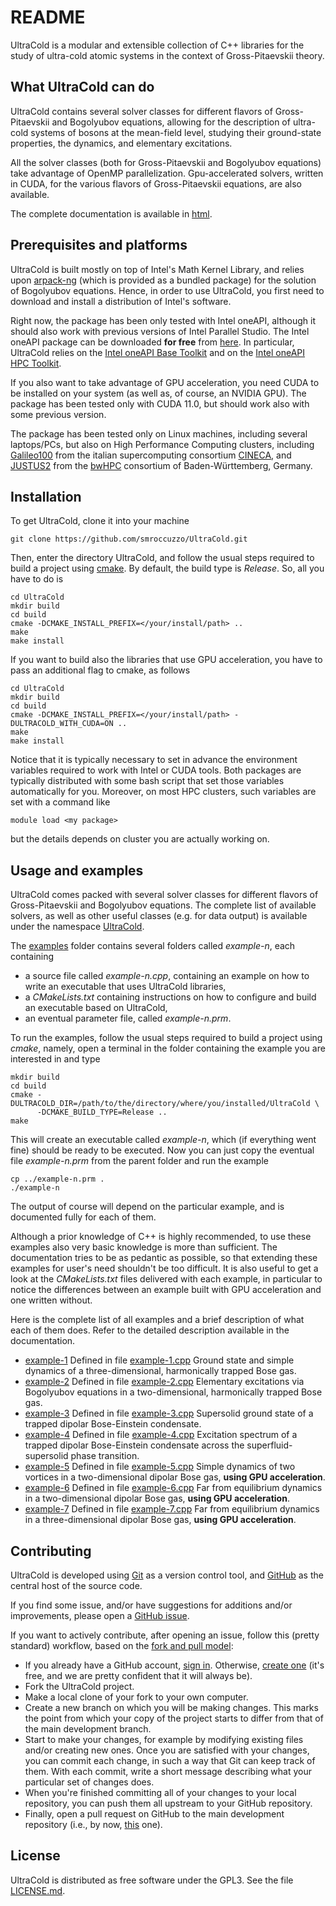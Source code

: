 # README

UltraCold is a modular and extensible collection of C++ libraries for the study of ultra-cold atomic systems in the 
context of Gross-Pitaevskii theory. 

## What UltraCold can do

UltraCold contains several solver classes for different flavors of Gross-Pitaevskii and Bogolyubov equations, allowing
for the description of ultra-cold systems of bosons at the mean-field level, studying their ground-state properties,
the dynamics, and elementary excitations.

All the solver classes (both for Gross-Pitaevskii and Bogolyubov equations) take advantage of OpenMP parallelization.
Gpu-accelerated solvers, written in CUDA, for the various flavors of Gross-Pitaevskii equations, are also available. 

The complete documentation is available in [html](https://smroccuzzo.github.io/UltraCold).

## Prerequisites and platforms

UltraCold is built mostly on top of Intel's Math Kernel Library, and relies
upon [arpack-ng](https://github.com/opencollab/arpack-ng) (which is provided as a bundled package) for the solution of 
Bogolyubov equations. Hence, in order to use UltraCold, you first need to download and install a distribution of Intel's
software. 

Right now, the package has been only tested with Intel oneAPI, although it should also work with previous versions 
of Intel Parallel Studio. The Intel oneAPI package can be downloaded **for free** from
[here](https://www.intel.com/content/www/us/en/developer/tools/oneapi/toolkits.html). 
In particular, UltraCold relies on the
[Intel oneAPI Base Toolkit](https://www.intel.com/content/www/us/en/developer/tools/oneapi/base-toolkit-download.html) 
and on the
[Intel oneAPI HPC Toolkit](https://www.intel.com/content/www/us/en/developer/tools/oneapi/hpc-toolkit-download.html).

If you also want to take advantage of GPU acceleration, you need CUDA to be installed on your system (as well as, of 
course, an NVIDIA GPU). The package has been tested only with CUDA 11.0, but should work also with some previous 
version.

The package has been tested only on Linux machines, including several laptops/PCs, but also on High Performance 
Computing clusters, including [Galileo100](https://www.hpc.cineca.it/hardware/galileo100) from the italian 
supercomputing consortium [CINECA](https://www.cineca.it/), and 
[JUSTUS2](https://wiki.bwhpc.de/e/Category:BwForCluster_JUSTUS_2) from the [bwHPC](https://wiki.bwhpc.de/e/Main_Page) 
consortium of Baden-Württemberg, Germany. 

## Installation

To get UltraCold, clone it into your machine

    git clone https://github.com/smroccuzzo/UltraCold.git

Then, enter the directory UltraCold, and follow the usual steps required to build a project using
[cmake](https://cmake.org/). By default, the build type is *Release*. So, all you have to do is

    cd UltraCold
    mkdir build
    cd build
    cmake -DCMAKE_INSTALL_PREFIX=</your/install/path> ..
    make
    make install

If you want to build also the libraries that use GPU acceleration, you have to pass an additional flag to cmake, as follows

    cd UltraCold
    mkdir build
    cd build
    cmake -DCMAKE_INSTALL_PREFIX=</your/install/path> -DULTRACOLD_WITH_CUDA=ON ..
    make
    make install

Notice that it is typically necessary to set in advance the environment variables required to work with Intel or CUDA 
tools. Both packages are typically distributed with some bash script that set those variables automatically for you. 
Moreover, on most HPC clusters, such variables are set with a command like 
    
    module load <my package>

but the details depends on cluster you are actually working on.

##  Usage and examples

UltraCold comes packed with several solver classes for different flavors of Gross-Pitaevskii and Bogolyubov
equations. The complete list of available solvers, as well as other useful classes (e.g. for data output) is
available under the namespace [UltraCold](https://smroccuzzo.github.io/UltraCold/html/namespace_ultra_cold.html). 

The [examples](./examples) folder contains several folders called *example-n*, each containing

- a source file called *example-n.cpp*, containing an example on how to write an executable that uses UltraCold 
  libraries,
- a *CMakeLists.txt* containing instructions on how to configure and build an executable based on
  UltraCold,
- an eventual parameter file, called *example-n.prm*.

To run the examples, follow the usual steps required to build a project using *cmake*, namely, open a
terminal in the folder containing the example you are interested in and type

    mkdir build
    cd build
    cmake -DULTRACOLD_DIR=/path/to/the/directory/where/you/installed/UltraCold \
          -DCMAKE_BUILD_TYPE=Release ..
    make

This will create an executable called *example-n*, which (if everything went fine) should be ready to be
executed. Now you can just copy the eventual file *example-n.prm* from the parent folder and run the example

    cp ../example-n.prm .
    ./example-n

The output of course will depend on the particular example, and is documented fully for each of them.

Although a prior knowledge of C++ is highly recommended, to use these examples also very basic knowledge is more
than sufficient. The documentation tries to be as pedantic as possible, so that extending these examples for user's
need shouldn't be too difficult. It is also useful to get a look at the *CMakeLists.txt* files delivered with each 
example, in particular to notice the differences between an example built with GPU acceleration and one written without.

Here is the complete list of all examples and a brief description of what each of them does. Refer to the detailed
description available in the documentation.

- [example-1](./examples/example-1) Defined in file [example-1.cpp](./examples/example-1/example-1.cpp) Ground state 
 and simple dynamics of a three-dimensional, harmonically trapped Bose gas.
- [example-2](./examples/example-2) Defined in file [example-2.cpp](./examples/example-2/example-2.cpp) Elementary 
  excitations via Bogolyubov equations in a two-dimensional, harmonically trapped Bose gas.
- [example-3](./examples/example-3) Defined in file [example-3.cpp](./examples/example-3/example-3.cpp) Supersolid 
  ground state of a trapped dipolar Bose-Einstein condensate.
- [example-4](./examples/example-4) Defined in file [example-4.cpp](./examples/example-4/example-4.cpp) Excitation 
spectrum of a trapped dipolar Bose-Einstein condensate across the superfluid-supersolid phase transition.
- [example-5](./examples/example-5) Defined in file [example-5.cpp](./examples/example-5/example-5.cpp) Simple dynamics 
of two vortices in a two-dimensional dipolar Bose gas, **using GPU acceleration**.
- [example-6](./examples/example-6) Defined in file [example-6.cpp](./examples/example-6/example-6.cpp) Far from equilibrium 
dynamics in a two-dimensional dipolar Bose gas, **using GPU acceleration**.
- [example-7](./examples/example-7) Defined in file [example-7.cpp](./examples/example-7/example-7.cpp) Far from equilibrium 
dynamics in a three-dimensional dipolar Bose gas, **using GPU acceleration**.

## Contributing

UltraCold is developed using [Git](https://git-scm.com/) as a version control tool, and [GitHub](https://github.com) as
the central host of the source code.

If you find some issue, and/or have suggestions for additions and/or improvements, please open a 
[GitHub issue](https://docs.github.com/en/issues/tracking-your-work-with-issues).

If you want to actively contribute, after opening an issue, follow this (pretty standard) workflow, based on the 
[fork and pull model](https://docs.github.com/en/pull-requests/collaborating-with-pull-requests/getting-started/about-collaborative-development-models):

- If you already have a GitHub account, [sign in](https://github.com/login). Otherwise, 
[create one](https://github.com/signup?ref_cta=Sign+up&ref_loc=header+logged+out&ref_page=%2F&source=header-home)
(it's free, and we are pretty confident that it will always be).
- Fork the UltraCold project.
- Make a local clone of your fork to your own computer.
- Create a new branch on which you will be making changes. This marks the point from which your copy of the project
starts to differ from that of the main development branch. 
- Start to make your changes, for example by modifying existing files and/or creating new ones. Once you are
satisfied with your changes, you can commit each change, in such a way that Git can keep track of them. With each commit,
write a short message describing what your particular set of changes does.
- When you're finished committing all of your changes to your local repository, you can push them all upstream to your
GitHub repository.
- Finally, open a pull request on GitHub to the main development repository (i.e., by now,
[this](https://github.com/smroccuzzo/UltraCold) one). 

## License 

UltraCold is distributed as free software under the GPL3. See the file [LICENSE.md](./LICENSE.md).

